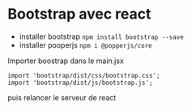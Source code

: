 # Bootstrap avec react

- installer bootstrap `npm install bootstrap --save`
- installer pooperjs `npm i @popperjs/core`

Importer boostrap dans le main.jsx
```shell
import 'bootstrap/dist/css/bootstrap.css';
import 'bootstrap/dist/js/bootstrap.js';
```
puis relancer le serveur de react